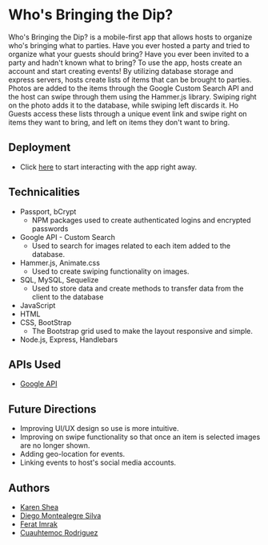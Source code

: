 # Who's Bringing the Dip? 

Who's Bringing the Dip? is a mobile-first app that allows hosts to organize who's bringing what to parties. Have you ever hosted a party and tried to organize what your guests should bring? Have you ever been invited to a party and hadn't known what to bring?  To use the app, hosts create an account and start creating events! By utilizing database storage and express servers, hosts create lists of items that can be brought to parties. Photos are added to the items through the Google Custom Search API and the host can swipe through them using the Hammer.js library. Swiping right on the photo adds it to the database, while swiping left discards it. Ho Guests access these lists through a unique event link and swipe right on items they want to bring, and left on items they don't want to bring. 

## Deployment

* Click [here](http://thedip.herokuapp.com/login) to start interacting with the app right away.

## Technicalities 

* Passport, bCrypt
    * NPM packages used to create authenticated logins and encrypted passwords
* Google API - Custom Search
    * Used to search for images related to each item added to the database.
* Hammer.js, Animate.css
    * Used to create swiping functionality on images.
* SQL, MySQL, Sequelize 
    * Used to store data and create methods to transfer data from the client to the database
* JavaScript
* HTML
* CSS, BootStrap
    * The Bootstrap grid used to make the layout responsive and simple.
* Node.js, Express, Handlebars


## APIs Used

* [Google API](https://developers.google.com/custom-search/v1/using_rest)

## Future Directions

* Improving UI/UX design so use is more intuitive.
* Improving on swipe functionality so that once an item is selected images are no longer shown.
* Adding geo-location for events.
* Linking events to host's social media accounts.


## Authors

* [Karen Shea](https://github.com/ks563)
* [Diego Montealegre Silva](https://github.com/didachos24)
* [Ferat Imrak](https://github.com/jiro1)
* [Cuauhtemoc Rodriguez](https://github.com/Cuauhtemoc)
